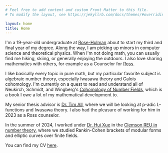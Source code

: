 ```yaml
---
# Feel free to add content and custom Front Matter to this file.
# To modify the layout, see https://jekyllrb.com/docs/themes/#overriding-theme-defaults

layout: home
title: Home
---
```


I'm a 19-year-old undergraduate at [Rose-Hulman](https://www.rose-hulman.edu/) about to start my third and final year of my degree. Along the way, I am picking up minors in computer science and theoretical physics. When I'm not doing math, you can usually find me hiking, skiing, or generally enjoying the outdoors. I also love sharing mathematics with others, for example as a Counselor for [Ross](https://rossprogram.org/).

I like basically every topic in pure math, but my particular favorite subject is algebraic number theory, especially Iwasawa theory and Galois cohomology. I'm currently on a quest to read and understand all of Neukirch, Schmidt, and Wingberg's [Cohomology of Number Fields](https://link.springer.com/book/10.1007/978-3-540-37889-1), which is a book I owe a lot of my mathematical development to.

My senior thesis advisor is [Dr. Tim All](https://www.rose-hulman.edu/academics/faculty/all-timothy-all1.html), where we will be looking at p-adic L-functions and Iwasawa theory. I also had the pleasure of working for him in 2023 as a Ross counselor.

In the summer of 2024, I worked under [Dr. Hui Xue](https://huixue.people.clemson.edu/) in the [Clemson REU in number theory](https://huixue.people.clemson.edu/REU.html), where we studied Rankin-Cohen brackets of modular forms and elliptic curves over finite fields.

You can find my CV [here][1].

[1]:/downloads/Connor_Lane_CV_Current_8_1_24.pdf
